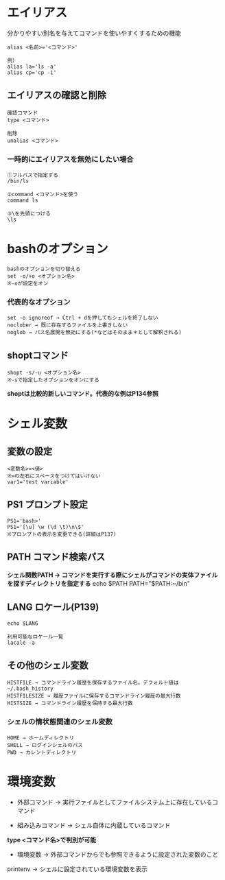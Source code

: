 # エイリアス
分かりやすい別名を与えてコマンドを使いやすくするための機能

    alias <名前>='<コマンド>'
    
    例）
    alias la='ls -a'
    alias cp='cp -i'

## エイリアスの確認と削除

    確認コマンド
    type <コマンド>
    
    削除
    unalias <コマンド>

### 一時的にエイリアスを無効にしたい場合
    ①フルパスで指定する
    /bin/ls
    
    ②command <コマンド>を使う
    command ls
    
    ③\を先頭につける
    \ls

# bashのオプション

    bashのオプションを切り替える
    set -o/+o <オプション名>
    ※-oが設定をオン

### 代表的なオプション
    set -o ignoreof → Ctrl + dを押してもシェルを終了しない
    noclober → 既に存在するファイルを上書きしない
    noglob → パス名展開を無効にする(*などはそのまま＊として解釈される)

## shoptコマンド

    shopt -s/-u <オプション名>
    ※-sで指定したオプションをオンにする

**shoptは比較的新しいコマンド。代表的な例はP134参照**

# シェル変数

## 変数の設定
    <変数名>=<値>
    ※=の左右にスペースをつけてはいけない
    var1='test variable'

## PS1 プロンプト設定
    PS1='bash>'
    PS1='[\u] \w (\d \t)\n\$'
    ※プロンプトの表示を変更できる(詳細はP137)

## PATH コマンド検索パス
**シェル関数PATH → コマンドを実行する際にシェルがコマンドの実体ファイルを探すディレクトリを指定する**
    echo $PATH
    PATH="$PATH:~/bin"

## LANG ロケール(P139)
    echo $LANG
    
    利用可能なロケール一覧
    lacale -a

## その他のシェル変数
    HISTFILE → コマンドライン履歴を保存するファイル名。デフォルト値は~/.bash_history
    HISTFILESIZE → 履歴ファイルに保存するコマンドライン履歴の最大行数
    HISTSIZE → コマンドライン履歴を保持する最大行数

### シェルの情状態関連のシェル変数
    HOME → ホームディレクトリ
    SHELL → ログインシェルのパス
    PWD → カレントディレクトリ

# 環境変数
- 外部コマンド → 実行ファイルとしてファイルシステム上に存在しているコマンド
  
- 組み込みコマンド → シェル自体に内蔵しているコマンド

**type <コマンド名>で判別が可能**

- 環境変数 → 外部コマンドからでも参照できるように設定された変数のこと

printenv → シェルに設定されている環境変数を表示
